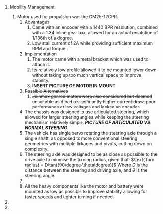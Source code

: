1. Mobility Management
	1. Motor used for propulsion was the GM25-12CPR.
		1. Advantages
			1. Came with an encoder with a 1440 BPR resolution, combined with a 1:34 inline gear box, allowed for an actual resolution of 1/136th of a degree.
			2. Low stall current of 2A while providing sufficient maximum RPM and torque.
		2. Implementation
			1. The motor came with a metal bracket which was used to attach it.
			2. Its relatively low profile allowed it to be mounted lower down without taking up too much vertical space to improve stability.
			3. **INSERT PICTURE OF MOTOR IN MOUNT**
		3. ~~Possible Alternatives~~
			1. ~~Joinmax geared motors were also considered but deemed unsuitable as it had a significantly higher current draw, poor performance at low voltages and lacked an encoder.~~
		4. The chassis was designed to use articulated steering, which allowed for larger steering angles while keeping the steering mechanism relatively simple. ***PICTURE OF ARTICULATED VS NORMAL STEERING***
		5. The vehicle has single servo rotating the steering axle through a single shaft, as opposed to more conventional steering geometries with multiple linkages and pivots, cutting down on complexity.
		6. The steering axle was designed to be as close as possible to the drive axle to minmise the turning radius, given that:
		   $\text{Turn radius} = D\tan({90\degree-\theta\degree})$
		    Where $D$ is the distance between the steering and driving axle, and $\theta$ is the steering angle.
		7. 
		8. All the heavy components like the motor and battery were mounted as low as possible to improve stability allowing for faster speeds and tighter turning if needed.

3. 
4. 
	